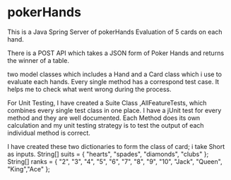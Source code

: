 # pokerHands


This is a Java Spring Server of pokerHands Evaluation of 5 cards on each hand.

There is a POST API which takes a JSON form of Poker Hands and returns the winner of a table.

two model classes which includes a Hand and a Card class which i use to evaluate each hands. Every single method has a correspond test case. It helps me to check what went wrong during the process.


For Unit Testing, I have created a Suite Class ,AllFeatureTests, which combines every single test class in one place. I have a jUnit test for every method and they are well documented. Each Method does its own calculation and my unit testing strategy is to test the output of each individual method is correct. 

I have created these two dictionaries to form the class of card; i take Short as inputs. 
String[] suits = { "hearts", "spades", "diamonds", "clubs" };
String[] ranks  = { "2", "3", "4", "5", "6", "7", 
                   "8", "9", "10", "Jack", "Queen", "King","Ace" };
